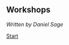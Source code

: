 ## Workshops

*Written by Daniel Sage*

[Start](https://colab.research.google.com/github/dasv74/workshops/blob/main/Streamlined%20ZeroCostDL4Mic/Multilabel%20Sematic%20Segmentation/Streamlined%20-%20U-Net_2D_Multilabel_ZeroCostDL4Mic.ipynb)